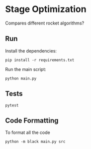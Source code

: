 # Stage Optimization

Compares different rocket algorithms? 

## Run

Install the dependencies:

```
pip install -r requirements.txt
``` 
 
Run the main script:

```
python main.py
```

## Tests

```
pytest
``` 

## Code Formatting

To format all the code

```
python -m black main.py src
```
